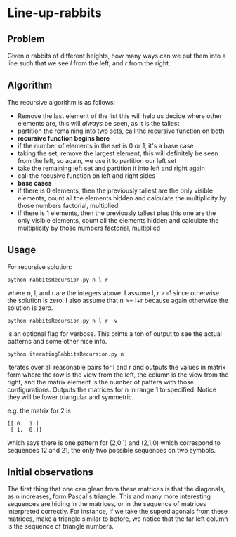 # Line-up-rabbits

## Problem

Given $n$ rabbits of different heights, how many ways can we put them into a line such that we see $l$ from the left, and $r$ from the right.

## Algorithm

The recursive algorithm is as follows:
- Remove the last element of the list this will help us decide where other elements are, this will *always* be seen, as it is the tallest
- partition the remaining into two sets, call the recursive function on both
- **recursive function begins here**
- if the number of elements in the set is 0 or 1, it's a base case
- taking the set, remove the largest element, this will definitely be seen from the left, so again, we use it to partition our left set
- take the remaining left set and partition it into left and right again
- call the recusive function on left and right sides
- **base cases**
- if there is 0 elements, then the previously tallest are the only visible elements, count all the elements hidden and calculate the multiplicity by those numbers factorial, multiplied
- if there is 1 elements, then the previously tallest plus this one are the only visible elements, count all the elements hidden and calculate the multiplicity by those numbers factorial, multiplied


## Usage

For recursive solution: 
```
python rabbitsRecursion.py n l r
```
where n, l, and r are the integers above. I assume l, r >=1 since otherwise the solution is zero. I also assume that n >= l+r because again otherwise the solution is zero.

```
python rabbitsRecursion.py n l r -v
```
is an optional flag for verbose. This prints a ton of output to see the actual patterns and some other nice info.

```
python iteratingRabbitsRecursion.py n
``` 
iterates over all reasonable pairs for l and r and outputs the values in matrix form where the row is the view from the left, the column is the view from the right, and the matrix element is the number of patters with those configurations. Outputs the matrices for n in range 1 to specified. Notice they will be lower triangular and symmetric.

e.g. the matrix for 2 is
```
[[ 0.  1.]
 [ 1.  0.]]
```
which says there is one pattern for (2,0,1) and (2,1,0) which correspond to sequences 12 and 21, the only two possible sequences on two symbols.

## Initial observations

The first thing that one can glean from these matrices is that the diagonals, as n increases, form Pascal's triangle. This and many more interesting sequences are hiding in the matrices, or in the sequence of matrices interpreted correctly. For instance, if we take the superdiagonals from these matrices, make a triangle similar to before, we notice that the far left column is the sequence of triangle numbers.